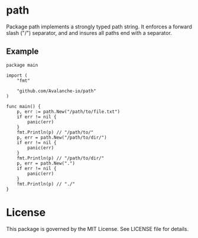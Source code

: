 # path

Package path implements a strongly typed path string. It enforces a forward slash ("/") separator, and and insures all paths end with a separator.

## Example 

```golang
package main

import (
    "fmt"

    "github.com/Avalanche-io/path"
)

func main() {
    p, err := path.New("/path/to/file.txt")
    if err != nil {
        panic(err)
    }
    fmt.Println(p) // "/path/to/"
    p, err = path.New("/path/to/dir/")
    if err != nil {
        panic(err)
    }
    fmt.Println(p) // "/path/to/dir/"
    p, err = path.New(".")
    if err != nil {
        panic(err)
    }
    fmt.Println(p) // "./"
}

```


# License

This package is governed by the MIT License.  See LICENSE file for details.